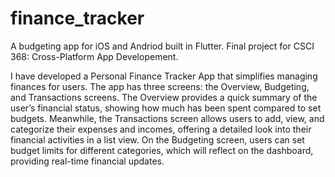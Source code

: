 # finance_tracker
 A budgeting app for iOS and Andriod built in Flutter. Final project for CSCI 368: Cross-Platform App Developement.

 I have developed a Personal Finance Tracker App that simplifies managing finances for users. The app has three screens: the Overview, Budgeting, and Transactions screens. The Overview provides a quick summary of the user’s financial status,
 showing how much has been spent compared to set budgets. Meanwhile, the Transactions screen allows users to add, view, and categorize their expenses and incomes, offering a detailed look into their financial activities in a list view. On the Budgeting screen, users can set budget limits for different categories, which will reflect on the dashboard, providing real-time financial updates.
